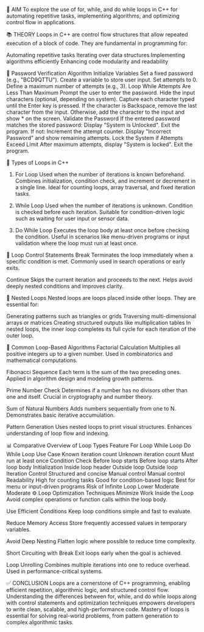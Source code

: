 🎯 AIM
To explore the use of for, while, and do while loops in C++ for automating repetitive tasks, implementing algorithms, and optimizing control flow in applications.

📚 THEORY
Loops in C++ are control flow structures that allow repeated execution of a block of code. They are fundamental in programming for:

Automating repetitive tasks
Iterating over data structures
Implementing algorithms efficiently
Enhancing code modularity and readability

🔐 Password Verification Algorithm
    Initialize Variables
        Set a fixed password (e.g., "BCD9QTTU").
        Create a variable to store user input.
        Set attempts to 0.
        Define a maximum number of attempts (e.g., 3).
    Loop While Attempts Are Less Than Maximum
        Prompt the user to enter the password.
        Hide the input characters (optional, depending on system).
        Capture each character typed until the Enter key is pressed.
            If the character is Backspace, remove the last character from the input.
            Otherwise, add the character to the input and show * on the screen.
    Validate the Password
        If the entered password matches the stored password:
            Display "System is Unlocked".
            Exit the program.
        If not:
            Increment the attempt counter.
            Display "Incorrect Password" and show remaining attempts.
    Lock the System if Attempts Exceed Limit
        After maximum attempts, display "System is locked".
        Exit the program.
        
🔄 Types of Loops in C++
1. For Loop
Used when the number of iterations is known beforehand.
Combines initialization, condition check, and increment or decrement in a single line.
Ideal for counting loops, array traversal, and fixed iteration tasks.

2. While Loop
Used when the number of iterations is unknown.
Condition is checked before each iteration.
Suitable for condition-driven logic such as waiting for user input or sensor data.

3. Do While Loop
Executes the loop body at least once before checking the condition.
Useful in scenarios like menu-driven programs or input validation where the loop must run at least once.

🧭 Loop Control Statements
Break
Terminates the loop immediately when a specific condition is met.
Commonly used in search operations or early exits.

Continue
Skips the current iteration and proceeds to the next.
Helps avoid deeply nested conditions and improves clarity.

🔁 Nested Loops
Nested loops are loops placed inside other loops. They are essential for:

Generating patterns such as triangles or grids
Traversing multi-dimensional arrays or matrices
Creating structured outputs like multiplication tables
In nested loops, the inner loop completes its full cycle for each iteration of the outer loop.

🧠 Common Loop-Based Algorithms
Factorial Calculation
Multiplies all positive integers up to a given number.
Used in combinatorics and mathematical computations.

Fibonacci Sequence
Each term is the sum of the two preceding ones.
Applied in algorithm design and modeling growth patterns.

Prime Number Check
Determines if a number has no divisors other than one and itself.
Crucial in cryptography and number theory.

Sum of Natural Numbers
Adds numbers sequentially from one to N.
Demonstrates basic iterative accumulation.

Pattern Generation
Uses nested loops to print visual structures.
Enhances understanding of loop flow and indexing.

📊 Comparative Overview of Loop Types
Feature	For Loop	While Loop	Do While Loop
Use Case	Known iteration count	Unknown iteration count	Must run at least once
Condition Check	Before loop starts	Before loop starts	After loop body
Initialization	Inside loop header	Outside loop	Outside loop
Iteration Control	Structured and concise	Manual control	Manual control
Readability	High for counting tasks	Good for condition-based logic	Best for menu or input-driven programs
Risk of Infinite Loop	Lower	Moderate	Moderate
⚙️ Loop Optimization Techniques
Minimize Work Inside the Loop
Avoid complex operations or function calls within the loop body.

Use Efficient Conditions
Keep loop conditions simple and fast to evaluate.

Reduce Memory Access
Store frequently accessed values in temporary variables.

Avoid Deep Nesting
Flatten logic where possible to reduce time complexity.

Short Circuiting with Break
Exit loops early when the goal is achieved.

Loop Unrolling
Combines multiple iterations into one to reduce overhead.
Used in performance-critical systems.

✅ CONCLUSION
Loops are a cornerstone of C++ programming, enabling efficient repetition, algorithmic logic, and structured control flow. Understanding the differences between for, while, and do while loops along with control statements and optimization techniques empowers developers to write clean, scalable, and high-performance code. Mastery of loops is essential for solving real-world problems, from pattern generation to complex algorithmic tasks.
